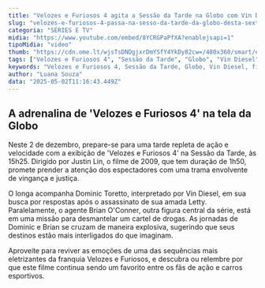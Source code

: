 ```yaml
---
title: "Velozes e Furiosos 4 agita a Sessão da Tarde na Globo com Vin Diesel"
slug: "velozes-e-furiosos-4-passa-na-sesso-da-tarde-da-globo-desta-sexta"
categoria: "SÉRIES E TV"
midia: "https://www.youtube.com/embed/8YCRGPaPfXA?enablejsapi=1"
tipoMidia: "video"
thumb: "https://cdn.ome.lt/wjsTsDNDgjxrDmYSfY4YkDy82cw=/480x360/smart/extras/conteudos/velozesefuriosos4_EG5SJih.jpg"
tags: ["Velozes e Furiosos 4", "Sessão da Tarde", "Globo", "Vin Diesel", "filme de ação"]
keywords: "Velozes e Furiosos 4, Sessão da Tarde, Globo, Vin Diesel, filme de ação"
author: "Luana Souza"
data: "2025-05-02T11:16:43.449Z"
---
```


## A adrenalina de 'Velozes e Furiosos 4' na tela da Globo

Neste 2 de dezembro, prepare-se para uma tarde repleta de ação e velocidade com a exibição de 'Velozes e Furiosos 4' na Sessão da Tarde, às 15h25. Dirigido por Justin Lin, o filme de 2009, que tem duração de 1h50, promete prender a atenção dos espectadores com uma trama envolvente de vingança e justiça.

O longa acompanha Dominic Toretto, interpretado por Vin Diesel, em sua busca por respostas após o assassinato de sua amada Letty. Paralelamente, o agente Brian O'Conner, outra figura central da série, está em uma missão para desmantelar um cartel de drogas. As jornadas de Dominic e Brian se cruzam de maneira explosiva, sugerindo que seus destinos estão mais interligados do que imaginam.

Aproveite para reviver as emoções de uma das sequências mais eletrizantes da franquia Velozes e Furiosos, e descubra ou relembre por que este filme continua sendo um favorito entre os fãs de ação e carros esportivos.